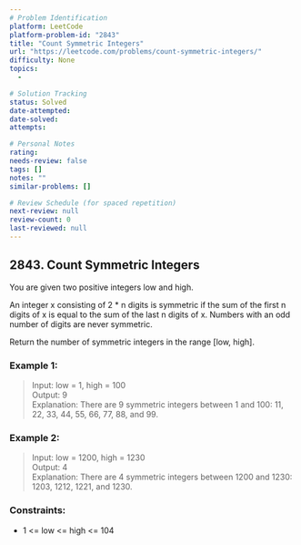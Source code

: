 ```yaml
---
# Problem Identification
platform: LeetCode
platform-problem-id: "2843"
title: "Count Symmetric Integers"
url: "https://leetcode.com/problems/count-symmetric-integers/"
difficulty: None
topics:
  -

# Solution Tracking
status: Solved
date-attempted:
date-solved:
attempts:

# Personal Notes
rating:
needs-review: false
tags: []
notes: ""
similar-problems: []

# Review Schedule (for spaced repetition)
next-review: null
review-count: 0
last-reviewed: null
---
```


## 2843. Count Symmetric Integers

You are given two positive integers low and high.

An integer x consisting of 2 \* n digits is symmetric if the sum of the first n digits of x is equal to the sum of the last n digits of x. Numbers with an odd number of digits are never symmetric.

Return the number of symmetric integers in the range [low, high].

### Example 1:

> Input: low = 1, high = 100</br>
> Output: 9</br>
> Explanation: There are 9 symmetric integers between 1 and 100: 11, 22, 33, 44, 55, 66, 77, 88, and 99.

### Example 2:

> Input: low = 1200, high = 1230</br>
> Output: 4</br>
> Explanation: There are 4 symmetric integers between 1200 and 1230: 1203, 1212, 1221, and 1230.

### Constraints:

- 1 <= low <= high <= 104
